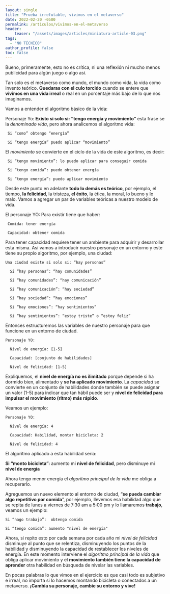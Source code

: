 ```yaml
---
layout: single
title: "Prueba irrefutable, vivimos en el metaverso"
date: 2022-02-20 -0500
permalink: /articulos/vivimos-en-el-metaverso
header:
    teaser: "/assets/images/articles/miniatura-article-03.png"
tags:
  - "NO TÉCNICO"
author_profile: false
toc: false
---
```


Bueno, primeramente, esto no es crítica, ni una reflexión ni mucho menos publicidad para algún juego o algo así.

Tan solo es el metaverso como mundo, el mundo como vida, la vida como invento teórico. **Quedaras con el culo torcido** cuando se entere que **vivimos en una vida irreal** o real en un porcentaje más bajo de lo que nos imaginamos.

Vamos a entender el algoritmo básico de la vida:

Personaje Yo: **Existo si solo si: “tengo energía y movimiento”** esta frase se la *denominado vida*, pero ahora analicemos el algoritmo vida: 
```
 Si “como” obtengo “energía”

 Si “tengo energía” puedo aplicar “movimiento”
```

El *movimiento* se convierte en el ciclo de la vida de este algoritmo, es decir:

```
 Si “tengo movimiento”: lo puedo aplicar para conseguir comida

 Si “tengo comida”: puedo obtener energía

 Si “tengo energía”: puedo aplicar movimiento
```

Desde este punto en adelante **todo lo demás es teórico**, por ejemplo, el tiempo, **la felicidad**, la tristeza, **el éxito**, la ética, la moral, lo bueno y lo malo. Vamos a agregar un par de variables teóricas a nuestro modelo de vida.

El personaje YO: Para existir tiene que haber:
```
 Comida: tener energía

 Capacidad: obtener comida
```

Para tener capacidad requiere tener un ambiente para adquirir y desarrollar esta misma. Así vamos a introducir nuestro personaje en un entorno y este tiene su propio algoritmo, por ejemplo, una ciudad:

```
Una ciudad existe si solo si: “hay personas”

  Si “hay personas”: “hay comunidades”

  Si “hay comunidades”: “hay comunicación”

  Si “hay comunicación”: “hay sociedad”

  Si “hay sociedad”: “hay emociones”

  Si “hay emociones”: “hay sentimientos”

  Si “hay sentimientos”: “estoy triste” o “estoy feliz”
```

Entonces estructuremos las variables de nuestro personaje para que funcione en un entorno de ciudad.

```
Personaje YO: 

  Nivel de energía: [1-5]

  Capacidad: [conjunto de habilidades]

  Nivel de felicidad: [1-5]
 ```

Expliquemos, el **nivel de energía no es ilimitado** porque depende si ha dormido bien, alimentado y **se ha aplicado movimiento**. La *capacidad* se convierte en un conjunto de habilidades donde también se puede asignar un valor (1-5) para indicar que tan hábil puede ser y **nivel de felicidad para impulsar el movimiento (ritmo) más rápido**.

Veamos un ejemplo:

```
Personaje YO:

  Nivel de energía: 4

  Capacidad: Habilidad, montar bicicleta: 2

  Nivel de felicidad: 4
```

El algoritmo aplicado a esta habilidad seria: 

**Si “monto bicicleta”:** aumento mi **nivel de felicidad**, pero disminuye mi **nivel de energía**

Ahora tengo menor energía el *algoritmo principal de la vida* me obliga a recuperarlo. 

Agreguemos un nuevo elemento al entorno de ciudad, “**se pueda cambiar algo repetitivo por comida**”, por ejemplo, llevemos esa habilidad algo que se repita de lunes a viernes de 7:30 am a 5:00 pm y lo llamaremos **trabajo**, veamos un ejemplo:

```
Si “hago trabajo”:  obtengo comida

Si “tengo comida”: aumento "nivel de energía"
```

Ahora, si repito esto por cada semana por cada año mi *nivel de felicidad* disminuye al punto que se relentiza, disminuyendo los puntos de la habilidad y disminuyendo la capacidad de restablecer los niveles de energía. En este momento interviene el *algoritmo principal de la vida* que obliga aplicar movimiento y el **movimiento también tiene la capacidad de aprender** otra habilidad en búsqueda de nivelar las variables.

En pocas palabras lo que vimos en el ejercicio es que casi todo es subjetivo e irreal, no importa si lo hacemos montando bicicleta o conectados a un metaverso. **¡Cambia su personaje, cambie su entorno y vive!**